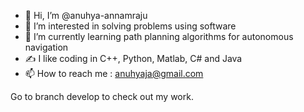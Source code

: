 - 👋 Hi, I’m @anuhya-annamraju
- 👀 I’m interested in solving problems using software
- 🌱 I’m currently learning path planning algorithms for autonomous navigation
- ✍️ I like coding in C++, Python, Matlab, C# and Java
- 📫 How to reach me : anuhyaja@gmail.com

Go to branch develop to check out my work.
<!---
anuhya-annamraju/anuhya-annamraju is a ✨ special ✨ repository because its `README.md` (this file) appears on your GitHub profile.
You can click the Preview link to take a look at your changes.
--->

